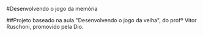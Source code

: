 #Desenvolvendo o jogo da memória

##Projeto baseado na aula "Desenvolvendo o jogo da velha", do profº Vitor Ruschoni, promovido pela Dio.